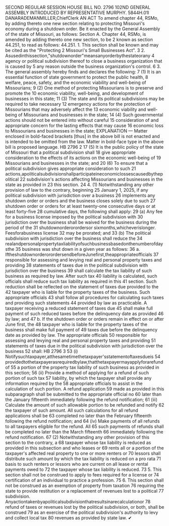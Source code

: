 SECOND REGULAR SESSION
HOUSE BILL NO. 2796
102ND GENERAL ASSEMBLY
INTRODUCED BY REPRESENTATIVE MURPHY.
5844H.01I DANARADEMANMILLER,ChiefClerk
AN ACT
To amend chapter 44, RSMo, by adding thereto one new section relating to protecting
Missouri's economy during a shutdown order.
Be it enacted by the General Assembly of the state of Missouri, as follows:
Section A. Chapter 44, RSMo, is amended by adding thereto one new section, to be
2 known as section 44.251, to read as follows:
44.251. 1. This section shall be known and may be cited as the "Protecting
2 Missouri's Small Businesses Act".
3 2. Asusedinthissection,"shutdownorder"meansanyorderbythestateorany
4 agency or political subdivision thereof to close a business organization that is caused by
5 any reason outside the business organization's control.
6 3. The general assembly hereby finds and declares the following:
7 (1) It is an essential function of state government to protect the public health,
8 welfare, peace, safety, and the economic viability and well-being of Missourians;
9 (2) One method of protecting Missourians is to preserve and promote the
10 economic viability, well-being, and development of businesses in this state;
11 (3) The state and its political subdivisions may be required to take necessary
12 emergency actions for the protection of Missourians that may adversely affect the
13 economic viability and well-being of Missourians and businesses in the state;
14 (4) Such governmental actions should not be entered into without careful
15 consideration of and appropriate concern for the lasting effects that may cause
16 economic loss to Missourians and businesses in the state;
EXPLANATION — Matter enclosed in bold-faced brackets [thus] in the above bill is not enacted and is
intended to be omitted from the law. Matter in bold-face type in the above bill is proposed language.
HB 2796 2
17 (5) It is the public policy of the state of Missouri that a political subdivision shall
18 give appropriate consideration to the effects of its actions on the economic well-being of
19 Missourians and businesses in the state; and
20 (6) To ensure that a political subdivision gives appropriate consideration to such
21 actions,apoliticalsubdivisionshallparticipateineconomiclossescausedbythepolitical
22 subdivision's actions affecting Missourians and businesses in the state as provided in
23 this section.
24 4. (1) Notwithstanding any other provision of law to the contrary, beginning
25 January 1, 2025, if any political subdivision with jurisdiction over a business
26 implements any shutdown order or orders and the business closes solely due to such
27 shutdown order or orders for at least twenty-one consecutive days or at least forty-five
28 cumulative days, the following shall apply:
29 (a) Any fee for a business license imposed by the political subdivision with
30 jurisdiction over the business shall be waived for the business during the period of the
31 shutdownorderorordersor sixmonths,whicheverislonger. Feesforabusiness license
32 may be prorated; and
33 (b) The political subdivision with jurisdiction over the business shall reduce the
34 realandpersonalpropertytaxliabilityofsuchbusinessbasedonthenumberofdaysthe
35 business was shut down in a given year as follows:
36 a. IftheshutdownorderorordersendbeforeJunefirst,theappropriateofficials
37 responsible for assessing and levying real and personal property taxes and providing
38 statements of taxes due in the political subdivision with jurisdiction over the business
39 shall calculate the tax liability of such business as required by law. After such tax
40 liability is calculated, such officials shall reduce such tax liability as required in this
41 section. Such reduction shall be reflected on the statement of taxes due provided to the
42 taxpayer who is liable for the property taxes of the business. Such appropriate officials
43 shall follow all procedures for calculating such taxes and providing such statements
44 provided by law as practicable. A taxpayer receiving a reduced statement of taxes due
45 shall make full payment of such reduced taxes before the delinquency date as provided
46 by law; and
47 b. If the shutdown order or orders remain in effect on or after June first, the
48 taxpayer who is liable for the property taxes of the business shall make full payment of
49 taxes due before the delinquency date as provided by law. The appropriate officials
50 responsible for assessing and levying real and personal property taxes and providing
51 statements of taxes due in the political subdivision with jurisdiction over the business
52 shall:
HB 2796 3
53 (i) Notifysuchtaxpayer,atthesametimethetaxpayer'sstatementoftaxesdueis
54 providedtothetaxpayerasrequiredbylaw,thatthetaxpayermayapplyforarefundof
55 a portion of the property tax liability of such business as provided in this section;
56 (ii) Provide a method of applying for a refund of such portion of such tax
57 liability, by which the taxpayer shall provide any information required by the
58 appropriate officials to assist in the calculation of such portion. A refund application
59 made as provided in this subparagraph shall be submitted to the appropriate official no
60 later than the January fifteenth immediately following the refund notification;
61 (iii) Calculate the amount of such allowable portion to be refunded and notify
62 the taxpayer of such amount. All such calculations for all refund applications shall be
63 completed no later than the February fifteenth following the refund notification; and
64 (iv) Make payments of all refunds to all taxpayers eligible for the refund. All
65 such payments of refunds shall be completed no later than the March fifteenth
66 immediately following the refund notification.
67 (2) Notwithstanding any other provision of this section to the contrary, a
68 taxpayer whose tax liability is reduced as provided in this subsection and who leases or
69 rents all or a portion of the taxpayer's affected real property to one or more renters or
70 lessors shall distribute such amount by which the tax liability is reduced on a pro rata
71 basis to such renters or lessors who are current on all lease or rental payments owed to
72 the taxpayer whose tax liability is reduced.
73 5. This section shall not be construed to apply to fees required for a license or
74 certification of an individual to practice a profession.
75 6. This section shall not be construed as an exemption of property from taxation
76 requiring the state to provide restitution or a replacement of revenues lost to a political
77 subdivision. Anyactiontakenbyapoliticalsubdivisionthatresultsinarecalculationor
78 refund of taxes or revenues lost by the political subdivision, or both, shall be construed
79 as an exercise of the political subdivision's authority to levy and collect local tax
80 revenues as provided by state law.
✔